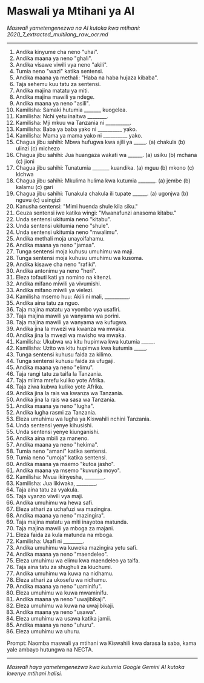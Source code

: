 # Maswali ya Mtihani ya AI
*Maswali yametengenezwa na AI kutoka kwa mtihani: 2020_7_extracted_multilang_raw_ocr.md*

---

1.  Andika kinyume cha neno "uhai".
2.  Andika maana ya neno "ghali".
3.  Andika visawe viwili vya neno "akili".
4.  Tumia neno "wazi" katika sentensi.
5.  Andika maana ya methali: "Haba na haba hujaza kibaba".
6.  Taja sehemu kuu tatu za sentensi.
7.  Andika majina matatu ya miti.
8.  Andika majina mawili ya ndege.
9.  Andika maana ya neno "asili".
10. Kamilisha: Samaki hutumia _______ kuogelea.
11. Kamilisha: Nchi yetu inaitwa ________.
12. Kamilisha: Mji mkuu wa Tanzania ni __________.
13. Kamilisha: Baba ya baba yako ni __________ yako.
14. Kamilisha: Mama ya mama yako ni __________ yako.
15. Chagua jibu sahihi: Mbwa hufugwa kwa ajili ya _____. (a) chakula (b) ulinzi (c) michezo
16. Chagua jibu sahihi: Jua huangaza wakati wa ______. (a) usiku (b) mchana (c) jioni
17. Chagua jibu sahihi: Tunatumia _______ kuandika. (a) mguu (b) mkono (c) kichwa
18. Chagua jibu sahihi: Mkulima hulima kwa kutumia _______. (a) jembe (b) kalamu (c) gari
19. Chagua jibu sahihi: Tunakula chakula ili tupate ______. (a) ugonjwa (b) nguvu (c) usingizi
20. Kanusha sentensi: "Mimi huenda shule kila siku."
21. Geuza sentensi iwe katika wingi: "Mwanafunzi anasoma kitabu."
22. Unda sentensi ukitumia neno "kitabu".
23. Unda sentensi ukitumia neno "shule".
24. Unda sentensi ukitumia neno "mwalimu".
25. Andika methali moja unayoifahamu.
26. Andika maana ya neno "jamaa".
27. Tunga sentensi moja kuhusu umuhimu wa maji.
28. Tunga sentensi moja kuhusu umuhimu wa kusoma.
29. Andika kisawe cha neno "rafiki".
30. Andika antonimu ya neno "heri".
31. Eleza tofauti kati ya nomino na kitenzi.
32. Andika mifano miwili ya vivumishi.
33. Andika mifano miwili ya vielezi.
34. Kamilisha msemo huu: Akili ni mali, __________.
35. Andika aina tatu za nguo.
36. Taja majina matatu ya vyombo vya usafiri.
37. Taja majina mawili ya wanyama wa porini.
38. Taja majina mawili ya wanyama wa kufugwa.
39. Andika jina la mwezi wa kwanza wa mwaka.
40. Andika jina la mwezi wa mwisho wa mwaka.
41. Kamilisha: Ukubwa wa kitu hupimwa kwa kutumia _____.
42. Kamilisha: Uzito wa kitu hupimwa kwa kutumia _____.
43. Tunga sentensi kuhusu faida za kilimo.
44. Tunga sentensi kuhusu faida za ufugaji.
45. Andika maana ya neno "elimu".
46. Taja rangi tatu za taifa la Tanzania.
47. Taja mlima mrefu kuliko yote Afrika.
48. Taja ziwa kubwa kuliko yote Afrika.
49. Andika jina la rais wa kwanza wa Tanzania.
50. Andika jina la rais wa sasa wa Tanzania.
51. Andika maana ya neno "lugha".
52. Andika lugha rasmi za Tanzania.
53. Eleza umuhimu wa lugha ya Kiswahili nchini Tanzania.
54. Unda sentensi yenye kihusishi.
55. Unda sentensi yenye kiunganishi.
56. Andika aina mbili za maneno.
57. Andika maana ya neno "hekima".
58. Tumia neno "amani" katika sentensi.
59. Tumia neno "umoja" katika sentensi.
60. Andika maana ya msemo "kutoa jasho".
61. Andika maana ya msemo "kuvunja moyo".
62. Kamilisha: Mvua ikinyesha, ________.
63. Kamilisha: Jua likiwaka, ________.
64. Taja aina tatu za vyakula.
65. Taja vyanzo viwili vya maji.
66. Andika umuhimu wa hewa safi.
67. Eleza athari za uchafuzi wa mazingira.
68. Andika maana ya neno "mazingira".
69. Taja majina matatu ya miti inayotoa matunda.
70. Taja majina mawili ya mboga za majani.
71. Eleza faida za kula matunda na mboga.
72. Kamilisha: Usafi ni ________.
73. Andika umuhimu wa kuweka mazingira yetu safi.
74. Andika maana ya neno "maendeleo".
75. Eleza umuhimu wa elimu kwa maendeleo ya taifa.
76. Taja aina tatu za shughuli za kiuchumi.
77. Andika umuhimu wa kuwa na nidhamu.
78. Eleza athari za ukosefu wa nidhamu.
79. Andika maana ya neno "uaminifu".
80. Eleza umuhimu wa kuwa mwaminifu.
81. Andika maana ya neno "uwajibikaji".
82. Eleza umuhimu wa kuwa na uwajibikaji.
83. Andika maana ya neno "usawa".
84. Eleza umuhimu wa usawa katika jamii.
85. Andika maana ya neno "uhuru".
86. Eleza umuhimu wa uhuru.

Prompt: Naomba maswali ya mtihani wa Kiswahili kwa darasa la saba, kama yale ambayo hutungwa na NECTA.

---
*Maswali haya yametengenezwa kwa kutumia Google Gemini AI kutoka kwenye mtihani halisi.*
